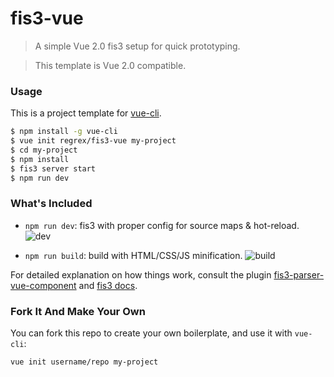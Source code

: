 # fis3-vue

> A simple Vue 2.0 fis3 setup for quick prototyping.

> This template is Vue 2.0 compatible.

### Usage

This is a project template for [vue-cli](https://github.com/vuejs/vue-cli).

``` bash
$ npm install -g vue-cli
$ vue init regrex/fis3-vue my-project
$ cd my-project
$ npm install
$ fis3 server start
$ npm run dev
```

### What's Included

- `npm run dev`: fis3 with proper config for source maps & hot-reload.
![dev](https://image.ibb.co/h1YGEa/dev.png)

- `npm run build`: build with HTML/CSS/JS minification.
![build](https://image.ibb.co/eM8GEa/build.png)

For detailed explanation on how things work, consult the plugin [fis3-parser-vue-component](https://github.com/ccqgithub/fis3-parser-vue-component) and [fis3 docs](http://fis.baidu.com/fis3/docs/beginning/debug.html#%E5%90%AF%E5%8A%A8).

### Fork It And Make Your Own

You can fork this repo to create your own boilerplate, and use it with `vue-cli`:

``` bash
vue init username/repo my-project
```
